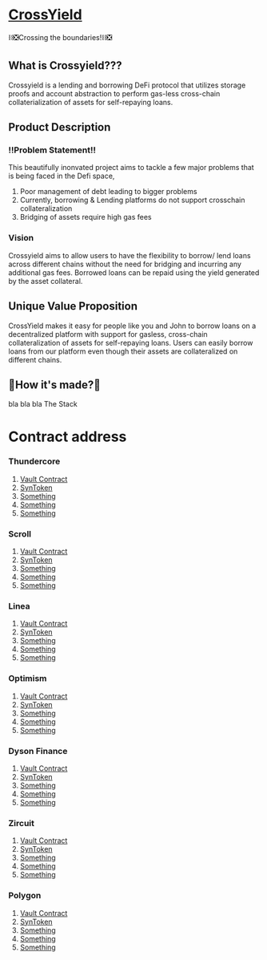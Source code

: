 # [CrossYield]()    

⛓️❎Crossing the boundaries!⛓️❎
## What is Crossyield???
Crossyield is a lending and borrowing DeFi protocol that utilizes storage proofs and account abstraction to perform gas-less cross-chain collaterialization of assets for self-repaying loans.
## Product Description
### ‼️Problem Statement‼️
This beautifully inonvated project aims to tackle a few major problems that is being faced in the Defi space,
1. Poor management of debt leading to bigger problems
2. Currently, borrowing & Lending platforms do not support crosschain collateralization
3. Bridging of assets require high gas fees
### Vision
Crossyield aims to allow users to have the flexibility to borrow/ lend loans across different chains without the need for bridging and incurring any additional gas fees. Borrowed loans can be repaid using the yield generated by the asset collateral. 
## Unique Value Proposition
CrossYield makes it easy for people like you and John to borrow loans on a decentralized platform with support for gasless, cross-chain collateralization of assets for self-repaying loans. Users can easily borrow loans from our platform even though their assets are collateralized on different chains.
## 🔨How it's made?🔨
bla bla bla
The Stack
# Contract address
### Thundercore
1. [Vault Contract]()
2. [SynToken]()
3. [Something]()
4. [Something]()
5. [Something]()
### Scroll
1. [Vault Contract]()
2. [SynToken]()
3. [Something]()
4. [Something]()
5. [Something]()
### Linea
1. [Vault Contract]()
2. [SynToken]()
3. [Something]()
4. [Something]()
5. [Something]()
### Optimism
1. [Vault Contract]()
2. [SynToken]()
3. [Something]()
4. [Something]()
5. [Something]()
### Dyson Finance
1. [Vault Contract]()
2. [SynToken]()
3. [Something]()
4. [Something]()
5. [Something]()
### Zircuit
1. [Vault Contract]()
2. [SynToken]()
3. [Something]()
4. [Something]()
5. [Something]()
### Polygon
1. [Vault Contract]()
2. [SynToken]()
3. [Something]()
4. [Something]()
5. [Something]()

